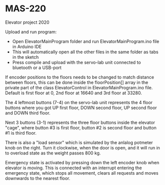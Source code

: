 # MAS-220
Elevator project 2020

Upload and run program:  

-   Open ElevatorMainProgram folder and run ElevatorMainProgram.ino file in Arduino IDE  
-   This will automatically open all the other files in the same folder as tabs in the sketch  
-   Press compile and upload with the servo-lab unit connected to bluetooth or a USB-port    
  
  
If encoder positions to the floors needs to be changed to match distance between floors, this can be done inside the floorPosition[] array in the private part of the class ElevatorControl in ElevatorMainProgram.ino file. Default is first floor at 0, 2nd floor at 16640 and 3rd floor at 33280.  
  
  
The 4 leftmost buttons (7-4) on the servo-lab unit represents the 4 floor buttons where you got UP first floor, DOWN second floor, UP second floor and DOWN third floor.  
  
  
Next 3 buttons (3-1) represents the three floor buttons inside the elevator "cage", where button #3 is first floor, button #2 is second floor and button #1 is third floor.
  
  
There is also a "load sensor" which is simulated by the anlalog potmeter knob on the right. Turn it clockwise, when the door is open, and it will run in to overload state as the weight passes 800 kg.
  
  
Emergency state is activated by pressing down the left encoder knob when elevator is moving. This is connected with an interrupt entering the emergency state, which stops all movement, clears all requests and moves downwards to the nearest floor.
  
